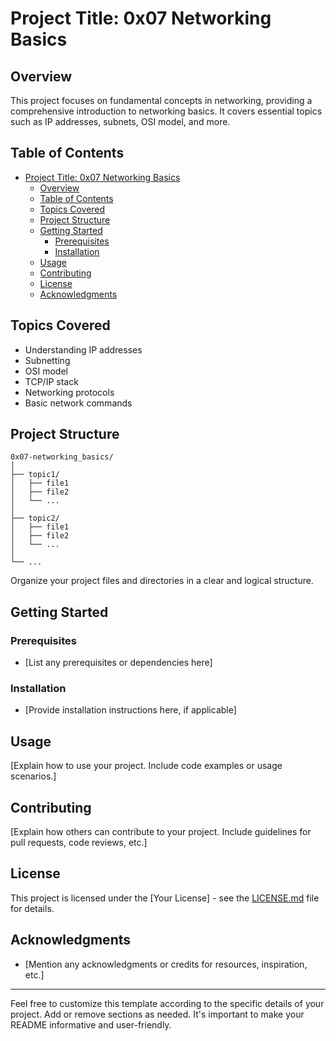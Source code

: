 # Project Title: 0x07 Networking Basics

## Overview

This project focuses on fundamental concepts in networking, providing a comprehensive introduction to networking basics. It covers essential topics such as IP addresses, subnets, OSI model, and more.

## Table of Contents

- [Project Title: 0x07 Networking Basics](#project-title-0x07-networking-basics)
  - [Overview](#overview)
  - [Table of Contents](#table-of-contents)
  - [Topics Covered](#topics-covered)
  - [Project Structure](#project-structure)
  - [Getting Started](#getting-started)
    - [Prerequisites](#prerequisites)
    - [Installation](#installation)
  - [Usage](#usage)
  - [Contributing](#contributing)
  - [License](#license)
  - [Acknowledgments](#acknowledgments)

## Topics Covered

- Understanding IP addresses
- Subnetting
- OSI model
- TCP/IP stack
- Networking protocols
- Basic network commands

## Project Structure

```
0x07-networking_basics/
│
├── topic1/
│   ├── file1
│   ├── file2
│   └── ...
│
├── topic2/
│   ├── file1
│   ├── file2
│   └── ...
│
└── ...
```

Organize your project files and directories in a clear and logical structure.

## Getting Started

### Prerequisites

- [List any prerequisites or dependencies here]

### Installation

- [Provide installation instructions here, if applicable]

## Usage

[Explain how to use your project. Include code examples or usage scenarios.]

## Contributing

[Explain how others can contribute to your project. Include guidelines for pull requests, code reviews, etc.]

## License

This project is licensed under the [Your License] - see the [LICENSE.md](LICENSE.md) file for details.

## Acknowledgments

- [Mention any acknowledgments or credits for resources, inspiration, etc.]

---

Feel free to customize this template according to the specific details of your project. Add or remove sections as needed. It's important to make your README informative and user-friendly.